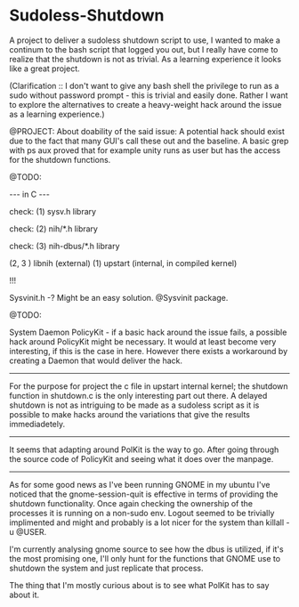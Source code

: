 # Sudoless-Shutdown
A project to deliver a sudoless shutdown script to use, I wanted to make a continum to the bash script that logged you out, but I really have come to realize that the shutdown is not as trivial. As a learning experience it looks like a great project.

(Clarification :: I don't want to give any bash shell the privilege to run as a sudo without password prompt - this is trivial and easily done. Rather I want to explore the alternatives to create a heavy-weight hack around the issue as a learning experience.)

@PROJECT:
About doability of the said issue: A potential hack should exist due to the fact that many GUI's call these out and the baseline. A basic grep with ps aux proved that for example unity runs as user but has the access for the shutdown functions.

@TODO:

--- in C ---

check: (1) sysv.h library

check: (2) nih/*.h library

check: (3) nih-dbus/*.h library

(2, 3 ) libnih (external)
(1) upstart (internal, in compiled kernel)

!!!

Sysvinit.h  -? Might be an easy solution. @Sysvinit package.

@TODO:

System Daemon PolicyKit - if a basic hack around the issue fails, a possible hack around PolicyKit might be necessary. 
It would at least become very interesting, if this is the case in here. However there exists a workaround by creating a Daemon that would deliver the hack.


------------------------------------------

For the purpose for project the c file in upstart internal kernel; the shutdown function in shutdown.c is the only interesting part out there. A delayed shutdown is not as intriguing to be made as a sudoless script as it is possible to make hacks around the variations that give the results immediadetely. 

-------------------------------------------

It seems that adapting around PolKit is the way to go. After going through the source code of PolicyKit and seeing what it does over the manpage.

-------------------------------------------

As for some good news as I've been running GNOME in my ubuntu I've noticed that the gnome-session-quit is effective in terms of providing the shutdown functionality. Once again checking the ownership of the processes it is running on a non-sudo env. Logout seemed to be trivially implimented and might and probably is a lot nicer for the system than killall -u @USER. 

I'm currently analysing gnome source to see how the dbus is utilized, if it's the most promising one, I'll only hunt for the functions that GNOME use to shutdown the system and just replicate that process.

The thing that I'm mostly curious about is to see what PolKit has to say about it.

